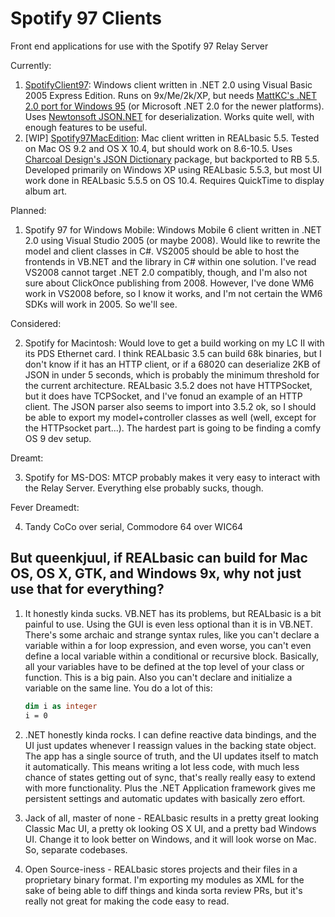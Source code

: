 # Spotify 97 Clients

Front end applications for use with the Spotify 97 Relay Server

Currently:

1. [SpotifyClient97](./SpotifyClient97/README.md): Windows client written in .NET 2.0 using Visual Basic 2005 Express Edition. Runs on 9x/Me/2k/XP, but needs [MattKC's .NET 2.0 port for Windows 95](https://github.com/mattkc/dotnet9x) (or Microsoft .NET 2.0 for the newer platforms). Uses [Newtonsoft JSON.NET](https://newtonsoft.com/json) for deserialization. Works quite well, with enough features to be useful.
2. [WIP] [Spotify97MacEdition](./SpotifyForMac/README.md): Mac client written in REALbasic 5.5. Tested on Mac OS 9.2 and OS X 10.4, but should work on 8.6-10.5. Uses [Charcoal Design's JSON Dictionary](http://www.charcoaldesign.co.uk/source/realbasic) package, but backported to RB 5.5. Developed primarily on Windows XP using REALbasic 5.5.3, but most UI work done in REALbasic 5.5.5 on OS 10.4. Requires QuickTime to display album art.

Planned:

1. Spotify 97 for Windows Mobile: Windows Mobile 6 client written in .NET 2.0 using Visual Studio 2005 (or maybe 2008). Would like to rewrite the model and client classes in C#. VS2005 should be able to host the frontends in VB.NET and the library in C# within one solution. I've read VS2008 cannot target .NET 2.0 compatibly, though, and I'm also not sure about ClickOnce publishing from 2008. However, I've done WM6 work in VS2008 before, so I know it works, and I'm not certain the WM6 SDKs will work in 2005. So we'll see.

Considered:

2. Spotify for Macintosh: Would love to get a build working on my LC II with its PDS Ethernet card. I think REALbasic 3.5 can build 68k binaries, but I don't know if it has an HTTP client, or if a 68020 can deserialize 2KB of JSON in under 5 seconds, which is probably the minimum threshold for the current architecture. REALbasic 3.5.2 does not have HTTPSocket, but it does have TCPSocket, and I've fonud an example of an HTTP client. The JSON parser also seems to import into 3.5.2 ok, so I should be able to export my model+controller classes as well (well, except for the HTTPsocket part...). The hardest part is going to be finding a comfy OS 9 dev setup.

Dreamt:

3. Spotify for MS-DOS: MTCP probably makes it very easy to interact with the Relay Server. Everything else probably sucks, though.

Fever Dreamedt:

4. Tandy CoCo over serial, Commodore 64 over WIC64

## But queenkjuul, if REALbasic can build for Mac OS, OS X, GTK, and  Windows 9x, why not just use that for everything?

1. It honestly kinda sucks. VB.NET has its problems, but REALbasic is a bit painful to use. Using the GUI is even less optional than it is in VB.NET. There's some archaic and strange syntax rules, like you can't declare a variable within a for loop expression, and even worse, you can't even define a local variable within a conditional or recursive block. Basically, all your variables have to be defined at the top level of your class or function. This is a big pain. Also you can't declare and initialize a variable on the same line. You do a lot of this:

   ```vb
   dim i as integer
   i = 0
   ```

2. .NET honestly kinda rocks. I can define reactive data bindings, and the UI just updates whenever I reassign values in the backing state object. The app has a single source of truth, and the UI updates itself to match it automatically. This means writing a lot less code, with much less chance of states getting out of sync, that's really really easy to extend with more functionality. Plus the .NET Application framework gives me persistent settings and automatic updates with basically zero effort.
3. Jack of all, master of none - REALbasic results in a pretty great looking Classic Mac UI, a pretty ok looking OS X UI, and a pretty bad Windows UI. Change it to look better on Windows, and it will look worse on Mac. So, separate codebases.
4. Open Source-iness - REALbasic stores projects and their files in a proprietary binary format. I'm exporting my modules as XML for the sake of being able to diff things and kinda sorta review PRs, but it's really not great for making the code easy to read.
